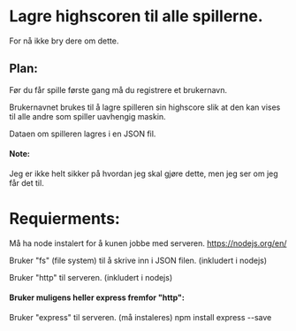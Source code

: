 # Lagre highscoren til alle spillerne. 
For nå ikke bry dere om dette.

## Plan:
Før du får spille første gang må du registrere et brukernavn.

Brukernavnet brukes til å lagre spilleren sin highscore slik at den kan vises til alle andre som spiller uavhengig maskin. 

Dataen om spilleren lagres i en JSON fil. 

#### Note:
Jeg er ikke helt sikker på hvordan jeg skal gjøre dette, men jeg ser om jeg får det til. 

# Requierments:
Må ha node instalert for å kunen jobbe med serveren. https://nodejs.org/en/

Bruker "fs" (file system) til å skrive inn i JSON filen. (inkludert i nodejs)

Bruker "http" til serveren. (inkludert i nodejs)

#### Bruker muligens heller express fremfor "http":
Bruker "express" til serveren. (må instaleres) npm install express --save